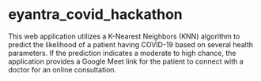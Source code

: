 # eyantra_covid_hackathon
This web application utilizes a K-Nearest Neighbors (KNN) algorithm to predict the likelihood of a patient having COVID-19 based on several health parameters. If the prediction indicates a moderate to high chance, the application provides a Google Meet link for the patient to connect with a doctor for an online consultation. 
